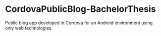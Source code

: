 # CordovaPublicBlog-BachelorThesis
Public blog app developed in Cordova for an Android environment using only web technologies.
